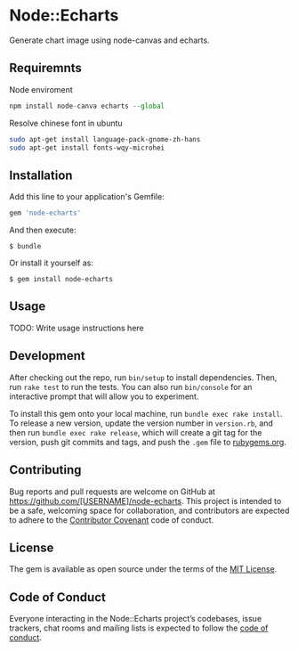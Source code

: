 # Node::Echarts

Generate chart image using node-canvas and echarts.

## Requiremnts

Node enviroment

```js
npm install node-canva echarts --global
```
Resolve chinese font in ubuntu
```bash
sudo apt-get install language-pack-gnome-zh-hans
sudo apt-get install fonts-wqy-microhei
```
## Installation

Add this line to your application's Gemfile:

```ruby
gem 'node-echarts'
```

And then execute:

    $ bundle

Or install it yourself as:

    $ gem install node-echarts

## Usage

TODO: Write usage instructions here

## Development

After checking out the repo, run `bin/setup` to install dependencies. Then, run `rake test` to run the tests. You can also run `bin/console` for an interactive prompt that will allow you to experiment.

To install this gem onto your local machine, run `bundle exec rake install`. To release a new version, update the version number in `version.rb`, and then run `bundle exec rake release`, which will create a git tag for the version, push git commits and tags, and push the `.gem` file to [rubygems.org](https://rubygems.org).

## Contributing

Bug reports and pull requests are welcome on GitHub at https://github.com/[USERNAME]/node-echarts. This project is intended to be a safe, welcoming space for collaboration, and contributors are expected to adhere to the [Contributor Covenant](http://contributor-covenant.org) code of conduct.

## License

The gem is available as open source under the terms of the [MIT License](http://opensource.org/licenses/MIT).

## Code of Conduct

Everyone interacting in the Node::Echarts project’s codebases, issue trackers, chat rooms and mailing lists is expected to follow the [code of conduct](https://github.com/[USERNAME]/node-echarts/blob/master/CODE_OF_CONDUCT.md).

